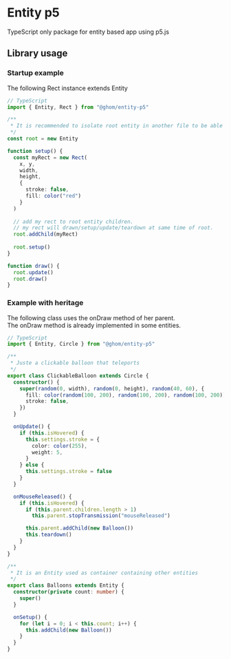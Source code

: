 # Entity p5

TypeScript only package for entity based app using p5.js

## Library usage

### Startup example

The following Rect instance extends Entity

```ts
// TypeScript
import { Entity, Rect } from "@ghom/entity-p5"

/**
 * It is recommended to isolate root entity in another file to be able to import it wherever you want
 */
const root = new Entity

function setup() {
  const myRect = new Rect(
    x, y,
    width,
    height,
    {
      stroke: false,
      fill: color("red")
    }
  )
  
  // add my rect to root entity children.
  // my rect will drawn/setup/update/teardown at same time of root.
  root.addChild(myRect)
  
  root.setup()
}

function draw() {
  root.update()
  root.draw()
}
```

### Example with heritage

The following class uses the onDraw method of her parent.  
The onDraw method is already implemented in some entities. 

```ts
// TypeScript
import { Entity, Circle } from "@ghom/entity-p5"

/**
 * Juste a clickable balloon that teleports
 */
export class ClickableBalloon extends Circle {
  constructor() {
    super(random(0, width), random(0, height), random(40, 60), {
      fill: color(random(100, 200), random(100, 200), random(100, 200)),
      stroke: false,
    })
  }

  onUpdate() {
    if (this.isHovered) {
      this.settings.stroke = {
        color: color(255),
        weight: 5,
      }
    } else {
      this.settings.stroke = false
    }
  }

  onMouseReleased() {
    if (this.isHovered) {
      if (this.parent.children.length > 1)
        this.parent.stopTransmission("mouseReleased")

      this.parent.addChild(new Balloon())
      this.teardown()
    }
  }
}

/**
 * It is an Entity used as container containing other entities
 */
export class Balloons extends Entity {
  constructor(private count: number) {
    super()
  }

  onSetup() {
    for (let i = 0; i < this.count; i++) {
      this.addChild(new Balloon())
    }
  }
}
```
